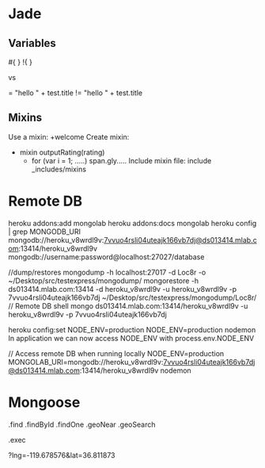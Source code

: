 Jade
=========
Variables
------
#{ }
!{ } 

vs

= "hello " + test.title
!= "hello " + test.title

Mixins
-------
Use a mixin: +welcome
Create mixin:
- mixin outputRating(rating)
    - for (var i = 1; .....)
        span.gly.....
Include mixin file: include _includes/mixins

Remote DB
============
heroku addons:add mongolab
heroku addons:docs mongolab
heroku config | grep MONGODB_URI
mongodb://heroku_v8wrdl9v:7vvuo4rsli04uteajk166vb7dj@ds013414.mlab.com:13414/heroku_v8wrdl9v
mongodb://username:password@localhost:27027/database

//dump/restores
mongodump -h localhost:27017 -d Loc8r -o ~/Desktop/src/testexpress/mongodump/
mongorestore -h ds013414.mlab.com:13414 -d heroku_v8wrdl9v -u heroku_v8wrdl9v -p 7vvuo4rsli04uteajk166vb7dj ~/Desktop/src/testexpress/mongodump/Loc8r/
// Remote DB shell
mongo ds013414.mlab.com:13414/heroku_v8wrdl9v -u heroku_v8wrdl9v -p 7vvuo4rsli04uteajk166vb7dj

heroku config:set NODE_ENV=production
NODE_ENV=production nodemon
In application we can now access NODE_ENV with process.env.NODE_ENV

// Access remote DB when running locally
NODE_ENV=production MONGOLAB_URI=mongodb://heroku_v8wrdl9v:7vvuo4rsli04uteajk166vb7dj@ds013414.mlab.com:13414/heroku_v8wrdl9v nodemon

Mongoose
=============
.find
.findById
.findOne
.geoNear
.geoSearch

.exec

?lng=-119.678576&lat=36.811873